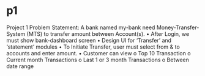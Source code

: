 # p1
Project 1
Problem Statement: A bank named my-bank need Money-Transfer-System (MTS) to transfer amount between Account(s). • After Login, we must show bank-dashboard screen • Design UI for ‘Transfer’ and ‘statement’ modules • To Initiate Transfer, user must select from & to accounts and enter amount. • Customer can view o Top 10 Transaction o Current month Transactions o Last 1 or 3 month Transactions o Between date range
